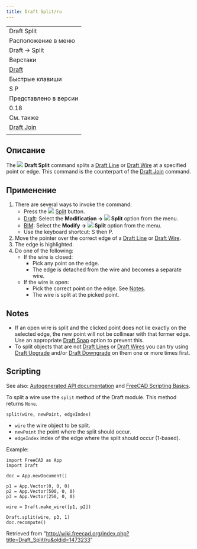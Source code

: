 ```yaml
---
title: Draft Split/ru
---
```

|  |
| --- |
| Draft Split |
| Расположение в меню |
| Draft → Split |
| Верстаки |
| [Draft](/Draft_Workbench/ru "Draft Workbench/ru") |
| Быстрые клавиши |
| S P |
| Представлено в версии |
| 0.18 |
| См. также |
| [Draft Join](/Draft_Join/ru "Draft Join/ru") |
|  |

## Описание

The ![](/images/Draft_Split.svg) **Draft Split** command splits a [Draft Line](/Draft_Line "Draft Line") or [Draft Wire](/Draft_Wire "Draft Wire") at a specified point or edge. This command is the counterpart of the [Draft Join](/Draft_Join "Draft Join") command.

## Применение

1. There are several ways to invoke the command:
   * Press the ![](/images/Draft_Split.svg) [Split](/Draft_Split "Draft Split") button.
   * [Draft](/Draft_Workbench "Draft Workbench"): Select the **Modification → ![](/images/Draft_Split.svg) Split** option from the menu.
   * [BIM](/BIM_Workbench "BIM Workbench"): Select the **Modify → ![](/images/Draft_Split.svg) Split** option from the menu.
   * Use the keyboard shortcut: S then P.
2. Move the pointer over the correct edge of a [Draft Line](/Draft_Line "Draft Line") or [Draft Wire](/Draft_Wire "Draft Wire").
3. The edge is highlighted.
4. Do one of the following:
   * If the wire is closed:
     + Pick any point on the edge.
     + The edge is detached from the wire and becomes a separate wire.
   * If the wire is open:
     + Pick the correct point on the edge. See [Notes](#Notes).
     + The wire is split at the picked point.

## Notes

* If an open wire is split and the clicked point does not lie exactly on the selected edge, the new point will not be collinear with that former edge. Use an appropriate [Draft Snap](/Draft_Snap "Draft Snap") option to prevent this.
* To split objects that are not [Draft Lines](/Draft_Line "Draft Line") or [Draft Wires](/Draft_Wire "Draft Wire") you can try using [Draft Upgrade](/Draft_Upgrade "Draft Upgrade") and/or [Draft Downgrade](/Draft_Downgrade "Draft Downgrade") on them one or more times first.

## Scripting

See also: [Autogenerated API documentation](https://freecad.github.io/SourceDoc/) and [FreeCAD Scripting Basics](/FreeCAD_Scripting_Basics "FreeCAD Scripting Basics").

To split a wire use the `split` method of the Draft module. This method returns `None`.

```
split(wire, newPoint, edgeIndex)

```

* `wire` the wire object to be split.
* `newPoint` the point where the split should occur.
* `edgeIndex` index of the edge where the split should occur (1-based).

Example:

```
import FreeCAD as App
import Draft

doc = App.newDocument()

p1 = App.Vector(0, 0, 0)
p2 = App.Vector(500, 0, 0)
p3 = App.Vector(250, 0, 0)

wire = Draft.make_wire([p1, p2])

Draft.split(wire, p3, 1)
doc.recompute()

```

Retrieved from "<http://wiki.freecad.org/index.php?title=Draft_Split/ru&oldid=1473233>"
